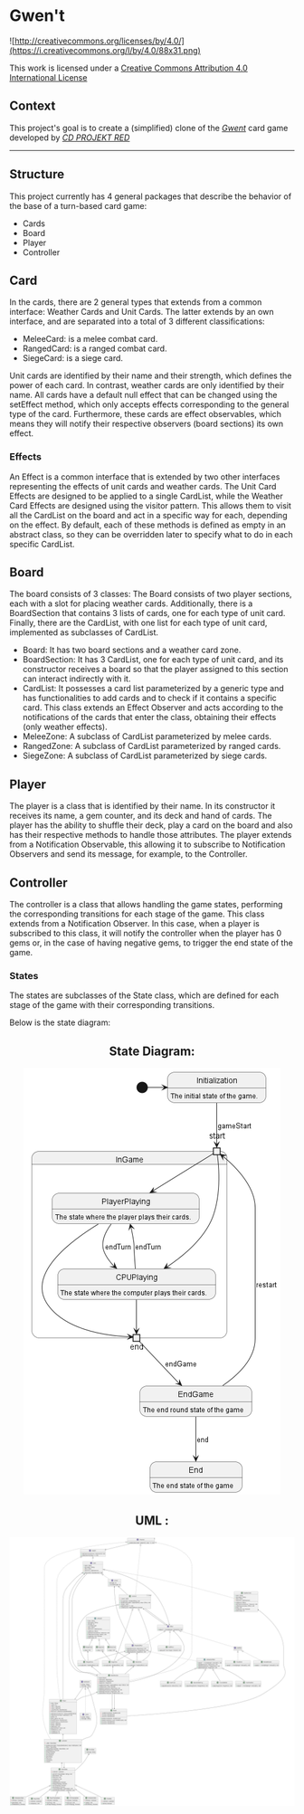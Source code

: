# Gwen't

![http://creativecommons.org/licenses/by/4.0/](https://i.creativecommons.org/l/by/4.0/88x31.png)

This work is licensed under a
[Creative Commons Attribution 4.0 International License](http://creativecommons.org/licenses/by/4.0/)

Context
-------

This project's goal is to create a (simplified) clone of the
[_Gwent_](https://www.playgwent.com/en) card game developed by [_CD PROJEKT RED_](https://cdprojektred.com/en/)

---

## Structure

This project currently has 4 general packages that describe the behavior of the base of a turn-based card game:

* Cards
* Board
* Player
* Controller

## Card
In the cards, there are 2 general types that extends from a common interface: Weather Cards and Unit Cards.
The latter extends by an own interface, and are separated into a total of 3 different classifications:

* MeleeCard: is a melee combat card.
* RangedCard: is a ranged combat card.
* SiegeCard: is a siege card.

Unit cards are identified by their name and their strength, which defines the power of each card. In contrast, weather cards are only identified by their name.
All cards have a default null effect that can be changed using the setEffect method, which only accepts effects corresponding to the general type of the card.
Furthermore, these cards are effect observables, which means they will notify their respective observers (board sections) its own effect.

### Effects

An Effect is a common interface that is extended by two other interfaces representing the effects of unit cards and weather cards.
The Unit Card Effects are designed to be applied to a single CardList, while the Weather Card Effects are designed using the visitor pattern.
This allows them to visit all the CardList on the board and act in a specific way for each, depending on the effect.
By default, each of these methods is defined as empty in an abstract class, so they can be overridden later to specify what to do in each specific CardList.

## Board

The board consists of 3 classes:
The Board consists of two player sections, each with a slot for placing weather cards.
Additionally, there is a BoardSection that contains 3 lists of cards, one for each type of unit card.
Finally, there are the CardList, with one list for each type of unit card, implemented as subclasses of CardList.

* Board: It has two board sections and a weather card zone.
* BoardSection: It has 3 CardList, one for each type of unit card, and its constructor receives a board so that the player assigned to this section can interact indirectly with it.
* CardList: It possesses a card list parameterized by a generic type and has functionalities to add cards and to check if it contains a specific card. This class extends an Effect Observer and acts according to the notifications of the cards that enter the class, obtaining their effects (only weather effects).
* MeleeZone: A subclass of CardList parameterized by melee cards.
* RangedZone: A subclass of CardList parameterized by ranged cards.
* SiegeZone: A subclass of CardList parameterized by siege cards.


## Player

The player is a class that is identified by their name. In its constructor it receives its name, a gem counter, and its deck and hand of cards. The player has the ability to shuffle their deck, play a card on the board and also has their respective methods to handle those attributes.
The player extends from a Notification Observable, this allowing it to subscribe to Notification Observers and send its message, for example, to the Controller.

## Controller

The controller is a class that allows handling the game states, performing the corresponding transitions for each stage of the game. This class extends from a Notification Observer.
In this case, when a player is subscribed to this class, it will notify the controller when the player has 0 gems or, in the case of having negative gems, to trigger the end state of the game.

### States

The states are subclasses of the State class, which are defined for each stage of the game with their corresponding transitions.

Below is the state diagram:


<div style="text-align: center;"> <h2> State Diagram: </h2> 

![State.png](src%2FState.png)

</div>


<div style="text-align: center;"> <h2> UML : </h2> 

![UML.png](src%2FUML.png)

</div>

